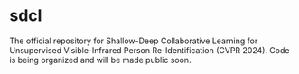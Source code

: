 # sdcl
The official repository for Shallow-Deep Collaborative Learning for Unsupervised Visible-Infrared Person Re-Identification (CVPR 2024). Code is being organized and will be made public soon.
